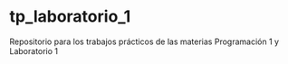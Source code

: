 # tp_laboratorio_1
Repositorio para los trabajos prácticos de las materias Programación 1 y Laboratorio 1
